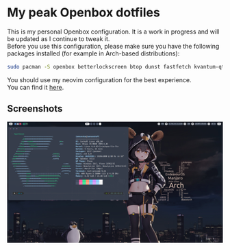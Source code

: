 # My peak Openbox dotfiles
This is my personal Openbox configuration. It is a work in progress and will be updated as I continue to tweak it.  
Before you use this configuration, please make sure you have the following packages installed (for example in Arch-based distributions):
```bash
sudo pacman -S openbox betterlockscreen btop dunst fastfetch kvantum-qt5 obmenu-generator qt5ct rofi thunar tint2 xfce4-power-manager spectacle nitrogen rxvt-unicode-truecolor-wide-glyphs nm-applet picom perl-gtk3 alsa-utils brightnessctl wireless_tools xclip xsettingsd xss-lock thunar-archive-plugin thunar-volman gsimplecal pavucontrol polkit-gnome nvim neovide power-profiles-daemon upower
```
You should use my neovim configuration for the best experience.  
You can find it [here](https://github.com/nhktmdzhg/nvim).  
## Screenshots
![Screenshot 1](meo/screenshot.png)
